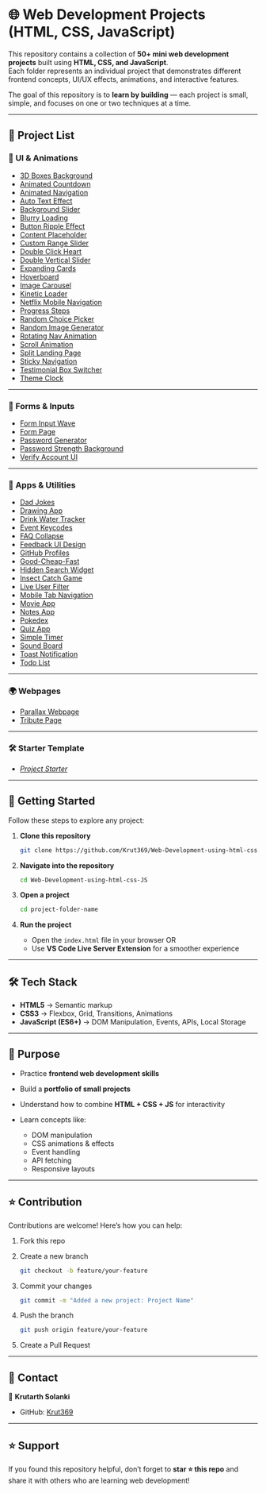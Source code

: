 # 🌐 Web Development Projects (HTML, CSS, JavaScript)

This repository contains a collection of **50+ mini web development projects** built using **HTML, CSS, and JavaScript**.  
Each folder represents an individual project that demonstrates different frontend concepts, UI/UX effects, animations, and interactive features.  

The goal of this repository is to **learn by building** — each project is small, simple, and focuses on one or two techniques at a time.

---

## 📂 Project List

### 🎨 UI & Animations
- [3D Boxes Background](./3d-boxes-background)
- [Animated Countdown](./animated-countdown)
- [Animated Navigation](./animated-navigation)
- [Auto Text Effect](./auto-text-effect)
- [Background Slider](./background-slider)
- [Blurry Loading](./blurry-loading)
- [Button Ripple Effect](./button-ripple-effect)
- [Content Placeholder](./content-placeholder)
- [Custom Range Slider](./custom-range-slider)
- [Double Click Heart](./double-click-heart)
- [Double Vertical Slider](./double-vertical-slider)
- [Expanding Cards](./expanding-cards)
- [Hoverboard](./hoverboard)
- [Image Carousel](./image-carousel)
- [Kinetic Loader](./kinetic-loader)
- [Netflix Mobile Navigation](./netflix-mobile-navigation)
- [Progress Steps](./progress-steps)
- [Random Choice Picker](./random-choice-picker)
- [Random Image Generator](./random-image-generator)
- [Rotating Nav Animation](./rotating-nav-animation)
- [Scroll Animation](./scroll-animation)
- [Split Landing Page](./split-landing-page)
- [Sticky Navigation](./sticky-navigation)
- [Testimonial Box Switcher](./testimonial-box-switcher)
- [Theme Clock](./theme-clock)

---

### 📝 Forms & Inputs
- [Form Input Wave](./form-input-wave)
- [Form Page](./form_page)
- [Password Generator](./password-generator)
- [Password Strength Background](./password-strength-background)
- [Verify Account UI](./verify-account-ui)

---

### 📱 Apps & Utilities
- [Dad Jokes](./dad-jokes)
- [Drawing App](./drawing-app)
- [Drink Water Tracker](./drink-water)
- [Event Keycodes](./event-keycodes)
- [FAQ Collapse](./faq-collapse)
- [Feedback UI Design](./feedback-ui-design)
- [GitHub Profiles](./github-profiles)
- [Good-Cheap-Fast](./good-cheap-fast)
- [Hidden Search Widget](./hidden-search)
- [Insect Catch Game](./insect-catch-game)
- [Live User Filter](./live-user-filter)
- [Mobile Tab Navigation](./mobile-tab-navigation)
- [Movie App](./movie-app)
- [Notes App](./notes-app)
- [Pokedex](./pokedex)
- [Quiz App](./quiz-app)
- [Simple Timer](./simple-timer)
- [Sound Board](./sound-board)
- [Toast Notification](./toast-notification)
- [Todo List](./todo-list)

---

### 🌍 Webpages
- [Parallax Webpage](./Parallax%20Webpage)
- [Tribute Page](./tribute_page)

---

### 🛠 Starter Template
- [_Project Starter_](./_project_starter_)

---

## 🚀 Getting Started

Follow these steps to explore any project:

1. **Clone this repository**
   ```bash
   git clone https://github.com/Krut369/Web-Development-using-html-css-JS.git


2. **Navigate into the repository**

   ```bash
   cd Web-Development-using-html-css-JS
   ```

3. **Open a project**

   ```bash
   cd project-folder-name
   ```

4. **Run the project**

   * Open the `index.html` file in your browser
     OR
   * Use **VS Code Live Server Extension** for a smoother experience

---

## 🛠️ Tech Stack

* **HTML5** → Semantic markup
* **CSS3** → Flexbox, Grid, Transitions, Animations
* **JavaScript (ES6+)** → DOM Manipulation, Events, APIs, Local Storage

---

## 📌 Purpose

* Practice **frontend web development skills**
* Build a **portfolio of small projects**
* Understand how to combine **HTML + CSS + JS** for interactivity
* Learn concepts like:

  * DOM manipulation
  * CSS animations & effects
  * Event handling
  * API fetching
  * Responsive layouts

---

## ⭐ Contribution

Contributions are welcome! Here’s how you can help:

1. Fork this repo
2. Create a new branch

   ```bash
   git checkout -b feature/your-feature
   ```
3. Commit your changes

   ```bash
   git commit -m "Added a new project: Project Name"
   ```
4. Push the branch

   ```bash
   git push origin feature/your-feature
   ```
5. Create a Pull Request

---

## 📧 Contact

👤 **Krutarth Solanki**

* GitHub: [Krut369](https://github.com/Krut369)

---

## ⭐ Support

If you found this repository helpful, don’t forget to **star ⭐ this repo** and share it with others who are learning web development!


